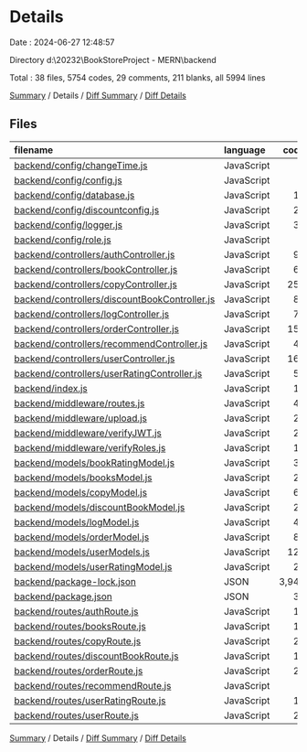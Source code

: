 # Details

Date : 2024-06-27 12:48:57

Directory d:\\20232\\BookStoreProject - MERN\\backend

Total : 38 files,  5754 codes, 29 comments, 211 blanks, all 5994 lines

[Summary](results.md) / Details / [Diff Summary](diff.md) / [Diff Details](diff-details.md)

## Files
| filename | language | code | comment | blank | total |
| :--- | :--- | ---: | ---: | ---: | ---: |
| [backend/config/changeTime.js](/backend/config/changeTime.js) | JavaScript | 5 | 0 | 0 | 5 |
| [backend/config/config.js](/backend/config/config.js) | JavaScript | 5 | 0 | 1 | 6 |
| [backend/config/database.js](/backend/config/database.js) | JavaScript | 18 | 0 | 3 | 21 |
| [backend/config/discountconfig.js](/backend/config/discountconfig.js) | JavaScript | 21 | 0 | 3 | 24 |
| [backend/config/logger.js](/backend/config/logger.js) | JavaScript | 31 | 0 | 3 | 34 |
| [backend/config/role.js](/backend/config/role.js) | JavaScript | 6 | 0 | 1 | 7 |
| [backend/controllers/authController.js](/backend/controllers/authController.js) | JavaScript | 99 | 3 | 20 | 122 |
| [backend/controllers/bookController.js](/backend/controllers/bookController.js) | JavaScript | 66 | 4 | 8 | 78 |
| [backend/controllers/copyController.js](/backend/controllers/copyController.js) | JavaScript | 253 | 1 | 29 | 283 |
| [backend/controllers/discountBookController.js](/backend/controllers/discountBookController.js) | JavaScript | 83 | 0 | 6 | 89 |
| [backend/controllers/logController.js](/backend/controllers/logController.js) | JavaScript | 78 | 0 | 4 | 82 |
| [backend/controllers/orderController.js](/backend/controllers/orderController.js) | JavaScript | 154 | 0 | 18 | 172 |
| [backend/controllers/recommendController.js](/backend/controllers/recommendController.js) | JavaScript | 45 | 0 | 5 | 50 |
| [backend/controllers/userController.js](/backend/controllers/userController.js) | JavaScript | 166 | 0 | 21 | 187 |
| [backend/controllers/userRatingController.js](/backend/controllers/userRatingController.js) | JavaScript | 57 | 17 | 5 | 79 |
| [backend/index.js](/backend/index.js) | JavaScript | 12 | 0 | 5 | 17 |
| [backend/middleware/routes.js](/backend/middleware/routes.js) | JavaScript | 48 | 2 | 7 | 57 |
| [backend/middleware/upload.js](/backend/middleware/upload.js) | JavaScript | 28 | 0 | 3 | 31 |
| [backend/middleware/verifyJWT.js](/backend/middleware/verifyJWT.js) | JavaScript | 27 | 0 | 3 | 30 |
| [backend/middleware/verifyRoles.js](/backend/middleware/verifyRoles.js) | JavaScript | 10 | 1 | 2 | 13 |
| [backend/models/bookRatingModel.js](/backend/models/bookRatingModel.js) | JavaScript | 34 | 0 | 4 | 38 |
| [backend/models/booksModel.js](/backend/models/booksModel.js) | JavaScript | 26 | 0 | 2 | 28 |
| [backend/models/copyModel.js](/backend/models/copyModel.js) | JavaScript | 66 | 0 | 2 | 68 |
| [backend/models/discountBookModel.js](/backend/models/discountBookModel.js) | JavaScript | 22 | 0 | 2 | 24 |
| [backend/models/logModel.js](/backend/models/logModel.js) | JavaScript | 41 | 0 | 2 | 43 |
| [backend/models/orderModel.js](/backend/models/orderModel.js) | JavaScript | 82 | 0 | 4 | 86 |
| [backend/models/userModels.js](/backend/models/userModels.js) | JavaScript | 125 | 1 | 10 | 136 |
| [backend/models/userRatingModel.js](/backend/models/userRatingModel.js) | JavaScript | 27 | 0 | 1 | 28 |
| [backend/package-lock.json](/backend/package-lock.json) | JSON | 3,942 | 0 | 1 | 3,943 |
| [backend/package.json](/backend/package.json) | JSON | 32 | 0 | 1 | 33 |
| [backend/routes/authRoute.js](/backend/routes/authRoute.js) | JavaScript | 18 | 0 | 4 | 22 |
| [backend/routes/booksRoute.js](/backend/routes/booksRoute.js) | JavaScript | 18 | 0 | 4 | 22 |
| [backend/routes/copyRoute.js](/backend/routes/copyRoute.js) | JavaScript | 22 | 0 | 4 | 26 |
| [backend/routes/discountBookRoute.js](/backend/routes/discountBookRoute.js) | JavaScript | 17 | 0 | 3 | 20 |
| [backend/routes/orderRoute.js](/backend/routes/orderRoute.js) | JavaScript | 23 | 0 | 6 | 29 |
| [backend/routes/recommendRoute.js](/backend/routes/recommendRoute.js) | JavaScript | 5 | 0 | 3 | 8 |
| [backend/routes/userRatingRoute.js](/backend/routes/userRatingRoute.js) | JavaScript | 14 | 0 | 4 | 18 |
| [backend/routes/userRoute.js](/backend/routes/userRoute.js) | JavaScript | 28 | 0 | 7 | 35 |

[Summary](results.md) / Details / [Diff Summary](diff.md) / [Diff Details](diff-details.md)